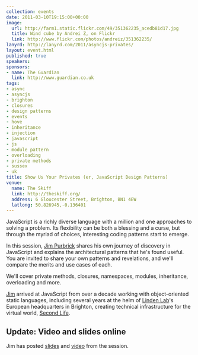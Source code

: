 ```yaml
---
collection: events
date: 2011-03-10T19:15:00+00:00
image: 
  url: http://farm1.static.flickr.com/49/351362235_acedb81d17.jpg
  title: Wind cube by Andrei Z, on Flickr
  link: http://www.flickr.com/photos/andreiz/351362235/
lanyrd: http://lanyrd.com/2011/asyncjs-privates/
layout: event.html
published: true
speakers: 
sponsors:
- name: The Guardian
  link: http://www.guardian.co.uk
tags: 
- async
- asyncjs
- brighton
- closures
- design patterns
- events
- hove
- inheritance
- injection
- javascript
- js
- module pattern
- overloading
- private methods
- sussex
- uk
title: Show Us Your Privates (er, JavaScript Design Patterns)
venue: 
  name: The Skiff
  link: http://theskiff.org/
  address: 6 Gloucester Street, Brighton, BN1 4EW
  latlong: 50.826945,-0.136401
---
```


<p class="summary">JavaScript is a richly diverse language with a million and one approaches to solving a problem. Its flexibility can be both a blessing and a curse, but through the myriad of choices, interesting coding patterns start to emerge.</p>

<p>In this session, <a href="http://jimpurbrick.com">Jim Purbrick</a> shares his own journey of discovery in JavaScript and explains the architectural patterns that he's found useful. You are invited to share your own patterns and revelations, and we'll compare the merits and use cases of each.</p>

<p>We'll cover private methods, closures, namespaces, modules, inheritance, overloading and more.</p>

<p><a href="http://twitter.com/JimPurbrick">Jim</a> arrived at JavaScript from over a decade working with object-oriented static languages, including several years at the helm of <a href="http://lindenlab.com">Linden Lab</a>'s European headquarters in Brighton, creating technical infrastructure for the virtual world, <a href="http://secondlife.com">Second Life</a>.</p>

<h2>Update: Video and slides online</h2>
<p>Jim has posted <a href="http://www.slideshare.net/JimPurbrick/engineering-javascript">slides</a> and <a href="http://jimpurbrick.com/2011/03/12/21st-century-javascript/">video</a> from the session.</p>
